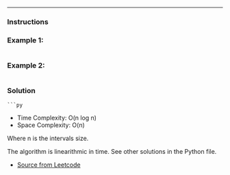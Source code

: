 ###  

---
### Instructions

 
### Example 1:
```

```

### Example 2:
```

```
### Solution
```
```py

```
* Time Complexity: O(n log n)
* Space Complexity: O(n) 

Where n is the intervals size.

The algorithm is linearithmic in time. 
See other solutions in the Python file.


* [Source from Leetcode](https://leetcode.com/problems/jump-game/)









